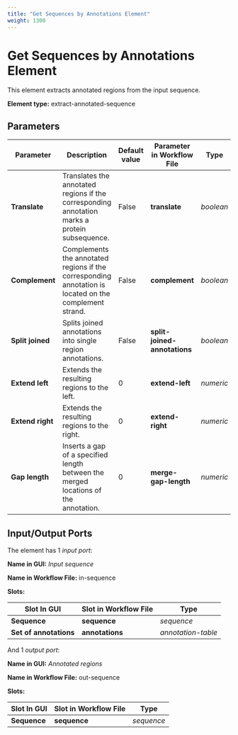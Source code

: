 ```yaml
---
title: "Get Sequences by Annotations Element"
weight: 1300
---
```


# Get Sequences by Annotations Element

This element extracts annotated regions from the input sequence.

**Element type:** extract-annotated-sequence

## Parameters

| Parameter       | Description                                                                 | Default value | Parameter in Workflow File    | Type     |
|-----------------|-----------------------------------------------------------------------------|---------------|-------------------------------|----------|
| **Translate**   | Translates the annotated regions if the corresponding annotation marks a protein subsequence. | False         | **translate**                 | _boolean_ |
| **Complement**  | Complements the annotated regions if the corresponding annotation is located on the complement strand. | False         | **complement**                | _boolean_ |
| **Split joined**| Splits joined annotations into single region annotations.                   | False         | **split-joined-annotations**  | _boolean_ |
| **Extend left** | Extends the resulting regions to the left.                                  | 0             | **extend-left**               | _numeric_ |
| **Extend right**| Extends the resulting regions to the right.                                 | 0             | **extend-right**              | _numeric_ |
| **Gap length**  | Inserts a gap of a specified length between the merged locations of the annotation. | 0             | **merge-gap-length**          | _numeric_ |

## Input/Output Ports

The element has 1 _input port_:

**Name in GUI:** _Input sequence_

**Name in Workflow File:** in-sequence

**Slots:**

| Slot In GUI         | Slot in Workflow File | Type               |
|---------------------|-----------------------|--------------------|
| **Sequence**        | **sequence**          | _sequence_         |
| **Set of annotations** | **annotations**    | _annotation-table_ |

And 1 _output port_:

**Name in GUI:** _Annotated regions_

**Name in Workflow File:** out-sequence

**Slots:**

| Slot In GUI  | Slot in Workflow File | Type       |
|--------------|-----------------------|------------|
| **Sequence** | **sequence**          | _sequence_ |